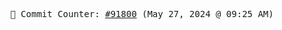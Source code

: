 <p align="center">
    <samp>
        📮 Commit Counter: <a href="https://github.com/Javascript-void0/Javascript-void0/commits/main">#91800</a> (May 27, 2024 @ 09:25 AM)
    </samp>
</p>
